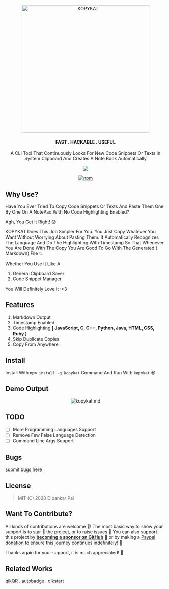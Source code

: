 <div align="center">
<p align="center"><a href="https://github.com/deep5050/kopykat"><img src="https://i.imgur.com/nqUWz5Y.jpg" title="KOPYKAT" height=400px width=400px align="center" /></a></p>

<p align="center"><h4 align="center"> FAST . HACKABLE . USEFUL </h4></p>
<p align="center"> A CLI Tool That Continuously Looks For New Code Snippets Or Texts In System Clipboard And Creates A Note Book Automatically</p>
<p align="center"><a href="https://github.com/deep5050/kopykat/actions?query=workflow%3Anpm-publish"><img src="https://img.shields.io/github/workflow/status/deep5050/kopykat/npm-publish?label=npm-publish&logo=github&style=for-the-badge"></a></p>

<p align="center"><a href="https://www.npmjs.com/package/kopykat"><img alt="npm" src="https://img.shields.io/npm/dt/kopykat?color=red&label=INSTALL&logo=npm&style=for-the-badge"></a></p>
</div>

## Why Use?
Have You Ever Tried To Copy Code Snippets Or Texts And Paste Them One By One On A NotePad With No Code Highlighting Enabled?

Agh, You Get It Right!  :sweat:

KOPYKAT Does This Job Simpler For You. You Just Copy Whatever You Want Without Worrying About Pasting Them. It Automatically Recognizes The Language And Do The Highlighting With Timestamp So That Whenever You Are Done With The Copy You Are Good To Go With The Generated ( Markdown) File  :boom:

Whether You Use It Like A
1. General Clipboard Saver
2. Code Snippet Manager

You Will Definitely Love It :>3

## Features
1. Markdown Output
2. Timestamp Enabled
3. Code Highlighting **[ JavaScript, C, C++, Python, Java, HTML, CSS, Ruby ]**
4. Skip Duplicate Copies
5. Copy From Anywhere 

## Install
Install With `npm install -g kopykat` Command And Run With `kopykat` :sunglasses:

## Demo Output

<div align="center">
<p align="center"><img src="https://i.imgur.com/ad8GXmt.jpg" title="kopykat.md" align="center"/></p>
</div>

## TODO
- [ ] More Programming Languages Support
- [ ] Remove Few False Language Detection 
- [ ] Command Line Args Support

## Bugs
[submit bugs here](https://github.com/deep5050/kopykat/issues)

## License
> MIT (C) 2020 Dipankar Pal

## Want To Contribute?

All kinds of contributions are welcome :raised_hands:! The most basic way to show your support is to star :star2: the project, or to raise issues :speech_balloon: You can also support this project by [**becoming a sponsor on GitHub**](https://github.com/sponsors/deep5050) :clap: or by making a [Paypal donation](https://www.paypal.me/deep5050) to ensure this journey continues indefinitely! :rocket:

Thanks again for your support, it is much appreciated! :pray:

## Related Works

[qikQR](https://github.com/deep5050/qikQR) . [autobadge](https://github.com/deep5050/autobadge) . [qikstart](https://github.com/deep5050/qikstart)
